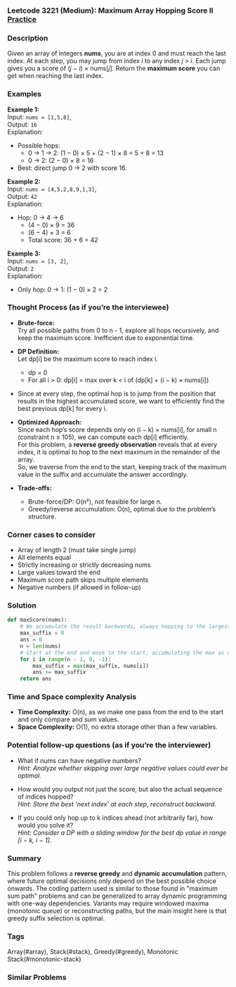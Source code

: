 ### Leetcode 3221 (Medium): Maximum Array Hopping Score II [Practice](https://leetcode.com/problems/maximum-array-hopping-score-ii)

### Description  
Given an array of integers **nums**, you are at index 0 and must reach the last index. At each step, you may jump from index *i* to any index *j* > *i*. Each jump gives you a score of (*j* − *i*) × nums[*j*]. Return the **maximum score** you can get when reaching the last index.

### Examples  

**Example 1:**  
Input: `nums = [1,5,8]`,  
Output: `16`  
Explanation:  
- Possible hops:
    - 0 → 1 → 2: (1 − 0) × 5 + (2 − 1) × 8 = 5 + 8 = 13  
    - 0 → 2: (2 − 0) × 8 = 16  
- Best: direct jump 0 → 2 with score 16.

**Example 2:**  
Input: `nums = [4,5,2,8,9,1,3]`,  
Output: `42`  
Explanation:  
- Hop: 0 → 4 → 6  
  - (4 − 0) × 9 = 36  
  - (6 − 4) × 3 = 6  
  - Total score: 36 + 6 = 42

**Example 3:**  
Input: `nums = [3, 2]`,  
Output: `2`  
Explanation:  
- Only hop: 0 → 1: (1 − 0) × 2 = 2

### Thought Process (as if you’re the interviewee)  
- **Brute-force:**  
  Try all possible paths from 0 to n - 1, explore all hops recursively, and keep the maximum score. Inefficient due to exponential time.

- **DP Definition:**  
  Let dp[i] be the maximum score to reach index i.  
  - dp = 0  
  - For all i > 0: dp[i] = max over k < i of (dp[k] + (i − k) × nums[i])

- Since at every step, the optimal hop is to jump from the position that results in the highest accumulated score, we want to efficiently find the best previous dp[k] for every i.

- **Optimized Approach:**  
  Since each hop’s score depends only on (i − k) × nums[i], for small n (constraint n ≤ 105), we can compute each dp[i] efficiently.  
  For this problem, a **reverse greedy observation** reveals that at every index, it is optimal to hop to the next maximum in the remainder of the array.  
  So, we traverse from the end to the start, keeping track of the maximum value in the suffix and accumulate the answer accordingly.

- **Trade-offs:**  
  - Brute-force/DP: O(n²), not feasible for large n.
  - Greedy/reverse accumulation: O(n), optimal due to the problem’s structure.

### Corner cases to consider  
- Array of length 2 (must take single jump)
- All elements equal
- Strictly increasing or strictly decreasing nums
- Large values toward the end
- Maximum score path skips multiple elements
- Negative numbers (if allowed in follow-up)

### Solution

```python
def maxScore(nums):
    # We accumulate the result backwards, always hopping to the largest possible value in the suffix.
    max_suffix = 0
    ans = 0
    n = len(nums)
    # Start at the end and move to the start, accumulating the max as our best next hop
    for i in range(n - 1, 0, -1):
        max_suffix = max(max_suffix, nums[i])
        ans += max_suffix
    return ans
```

### Time and Space complexity Analysis  

- **Time Complexity:** O(n), as we make one pass from the end to the start and only compare and sum values.
- **Space Complexity:** O(1), no extra storage other than a few variables.

### Potential follow-up questions (as if you’re the interviewer)  

- What if nums can have negative numbers?  
  *Hint: Analyze whether skipping over large negative values could ever be optimal.*

- How would you output not just the score, but also the actual sequence of indices hopped?  
  *Hint: Store the best 'next index' at each step, reconstruct backward.*

- If you could only hop up to k indices ahead (not arbitrarily far), how would you solve it?  
  *Hint: Consider a DP with a sliding window for the best dp value in range [i − k, i − 1].*

### Summary
This problem follows a **reverse greedy** and **dynamic accumulation** pattern, where future optimal decisions only depend on the best possible choice onwards. The coding pattern used is similar to those found in "maximum sum path" problems and can be generalized to array dynamic programming with one-way dependencies. Variants may require windowed maxima (monotonic queue) or reconstructing paths, but the main insight here is that greedy suffix selection is optimal.

### Tags
Array(#array), Stack(#stack), Greedy(#greedy), Monotonic Stack(#monotonic-stack)

### Similar Problems
